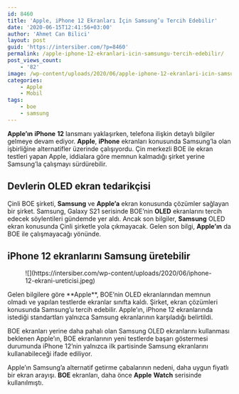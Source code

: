 ```yaml
---
id: 8460
title: 'Apple, iPhone 12 Ekranları İçin Samsung’u Tercih Edebilir'
date: '2020-06-15T12:41:56+03:00'
author: 'Ahmet Can Bilici'
layout: post
guid: 'https://intersiber.com/?p=8460'
permalink: /apple-iphone-12-ekranlari-icin-samsungu-tercih-edebilir/
post_views_count:
    - '82'
image: /wp-content/uploads/2020/06/apple-iphone-12-ekranlari-icin-samsung-u-tercih-edebilir.jpeg
categories:
    - Apple
    - Mobil
tags:
    - boe
    - samsung
---
```


**Apple’ın** **iPhone** **12** lansmanı yaklaşırken, telefona ilişkin detaylı bilgiler gelmeye devam ediyor. **Apple**, **iPhone** ekranları konusunda Samsung’la olan işbirliğine alternatifler üzerinde çalışıyordu. Çin merkezli BOE ile ekran testleri yapan Apple, iddialara göre memnun kalmadığı şirket yerine Samsung’la çalışmayı sürdürebilir.

## Devlerin OLED ekran tedarikçisi

Çinli BOE şirketi, **Samsung** ve **Apple’a** ekran konusunda çözümler sağlayan bir şirket. Samsung, Galaxy S21 serisinde BOE’nin **OLED** ekranlarını tercih edecek söylentileri gündemde yer aldı. Ancak son bilgiler, **Samsung** OLED ekran konusunda Çinli şirketle yola çıkmayacak. Gelen son bilgi, **Apple’ın** da BOE ile çalışmayacağı yönünde.

## iPhone 12 ekranlarını Samsung üretebilir

<figure class="wp-block-image size-large">![](https://intersiber.com/wp-content/uploads/2020/06/iphone-12-ekrani-ureticisi.jpeg)</figure>Gelen bilgilere göre **Apple**, BOE’nin OLED ekranlarından memnun olmadı ve yapılan testlerde ekranlar sınıfta kaldı. Şirket, ekran çözümleri konusunda Samsung’u tercih edebilir. Apple’ın, iPhone 12 ekranlarında istediği standartları yalnızca Samsung ekranlarının karşıladığı belirtildi.

BOE ekranları yerine daha pahalı olan Samsung OLED ekranlarını kullanması beklenen Apple’ın, BOE ekranlarının yeni testlerde başarı göstermesi durumunda iPhone 12’nin yalnızca ilk partisinde Samsung ekranlarını kullanabileceği ifade ediliyor.

Apple’ın Samsung’a alternatif getirme çabalarının nedeni, daha uygun fiyatlı bir ekran arayışı. **BOE** ekranları, daha önce **Apple** **Watch** serisinde kullanılmıştı.